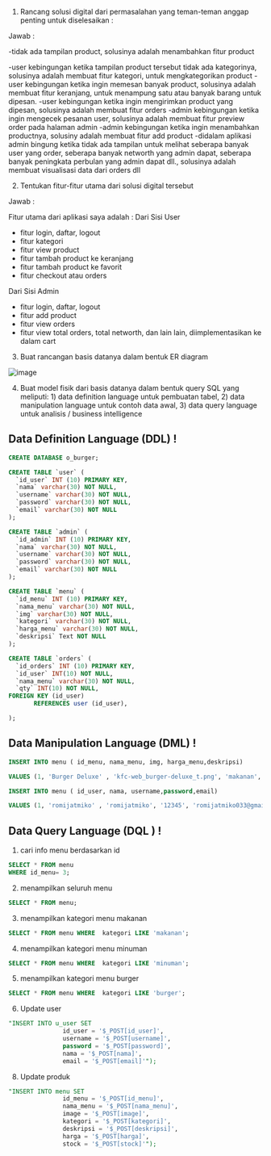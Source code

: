 
1. Rancang solusi digital dari permasalahan yang teman-teman anggap penting untuk diselesaikan :

Jawab :

-tidak ada tampilan product, solusinya adalah menambahkan fitur product

-user kebingungan ketika tampilan product tersebut tidak ada kategorinya, solusinya adalah membuat fitur kategori, untuk mengkategorikan product
-user kebingungan ketika ingin memesan banyak product, solusinya adalah membuat fitur keranjang, untuk menampung satu atau banyak barang untuk dipesan.
-user kebingungan ketika ingin mengirimkan product yang dipesan, solusinya adalah membuat fitur orders
-admin kebingungan ketika ingin mengecek pesanan user, solusinya adalah membuat fitur preview order pada halaman admin
-admin kebingungan ketika ingin menambahkan productnya, solusiny adalah membuat fitur add product
-didalam aplikasi admin bingung ketika tidak ada tampilan untuk melihat seberapa banyak user yang order, seberapa banyak networth yang admin dapat, seberapa banyak peningkata perbulan yang admin dapat dll., solusinya adalah membuat visualisasi data dari orders dll


2. Tentukan fitur-fitur utama dari solusi digital tersebut

Jawab :

Fitur utama dari aplikasi saya adalah :
Dari Sisi User
- fitur login, daftar, logout
- fitur kategori
- fitur view product
- fitur tambah product ke keranjang
- fitur tambah product ke favorit
- fitur checkout atau orders

Dari Sisi Admin
- fitur login, daftar, logout
- fitur add product
- fitur view orders
- fitur view total orders, total networth, dan lain lain, diimplementasikan ke dalam cart


3. Buat rancangan basis datanya dalam bentuk ER diagram

![image](https://user-images.githubusercontent.com/71611488/176568139-bcb7db83-b06b-4b90-bfd9-b3a8bbeb4923.png)



4. Buat model fisik dari basis datanya dalam bentuk query SQL yang meliputi: 1) data definition language untuk pembuatan tabel, 2) data manipulation language untuk contoh data awal, 3) data query language untuk analisis / business intelligence

<h2 b >Data Definition Language (DDL) !</h2>


```sql
CREATE DATABASE o_burger;

```
```sql
CREATE TABLE `user` (
  `id_user` INT (10) PRIMARY KEY,
  `nama` varchar(30) NOT NULL,
  `username` varchar(30) NOT NULL,
  `password` varchar(30) NOT NULL,
  `email` varchar(30) NOT NULL
);

```

```sql
CREATE TABLE `admin` (
  `id_admin` INT (10) PRIMARY KEY,
  `nama` varchar(30) NOT NULL,
  `username` varchar(30) NOT NULL,
  `password` varchar(30) NOT NULL,
  `email` varchar(30) NOT NULL
);

```

```sql
CREATE TABLE `menu` (
  `id_menu` INT (10) PRIMARY KEY,
  `nama_menu` varchar(30) NOT NULL,
  `img` varchar(30) NOT NULL,
  `kategori` varchar(30) NOT NULL,
  `harga_menu` varchar(30) NOT NULL,
  `deskripsi` Text NOT NULL
);

```

```sql
CREATE TABLE `orders` (
  `id_orders` INT (10) PRIMARY KEY,
  `id_user` INT(10) NOT NULL,
  `nama_menu` varchar(30) NOT NULL,
  `qty` INT(10) NOT NULL,
FOREIGN KEY (id_user)
       REFERENCES user (id_user), 

);

```

<h2 b >Data Manipulation Language (DML) !</h2>

```sql
INSERT INTO menu ( id_menu, nama_menu, img, harga_menu,deskripsi)

VALUES (1, 'Burger Deluxe' , 'kfc-web_burger-deluxe_t.png', 'makanan','35000', 'burger dibalut dengan keju');

```
```sql
INSERT INTO menu ( id_user, nama, username,password,email)

VALUES (1, 'romijatmiko' , 'romijatmiko', '12345', 'romijatmiko033@gmail.com');

```

<h2 b >Data Query Language (DQL ) !</h2>

1. cari info menu berdasarkan id

```sql
SELECT * FROM menu
WHERE id_menu= 3;

```
2. menampilkan seluruh menu

```sql
SELECT * FROM menu;

```

3. menampilkan kategori menu makanan

```sql
SELECT * FROM menu WHERE  kategori LIKE 'makanan';

```

4. menampilkan kategori menu minuman

```sql
SELECT * FROM menu WHERE  kategori LIKE 'minuman';

```
5. menampilkan kategori menu burger

```sql
SELECT * FROM menu WHERE  kategori LIKE 'burger';

```

6. Update user

```sql
"INSERT INTO u_user SET
               id_user = '$_POST[id_user]',
               username = '$_POST[username]',
               password = '$_POST[password]',
               nama = '$_POST[nama]',
               email = '$_POST[email]'");

```
8. Update produk

```sql
"INSERT INTO menu SET
               id_menu = '$_POST[id_menu]',
               nama_menu = '$_POST[nama_menu]',
               image = '$_POST[image]',
               kategori = '$_POST[kategori]',
               deskripsi = '$_POST[deskripsi]',
               harga = '$_POST[harga]',
               stock = '$_POST[stock]'");

```





